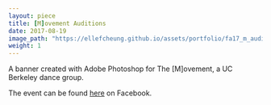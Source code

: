 ```yaml
---
layout: piece
title: [M]ovement Auditions
date: 2017-08-19
image_path: "https://ellefcheung.github.io/assets/portfolio/fa17_m_auditions_7.png"
weight: 1
---
```


A banner created with Adobe Photoshop for The [M]ovement, a UC Berkeley dance group.

The event can be found [here](https://www.facebook.com/events/126994474589409/) on Facebook.